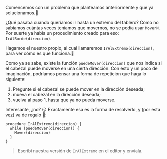 Comencemos con un problema que planteamos anteriormente y que ya solucionamos.:tada:

¿Qué pasaba cuando queríamos ir hasta un extremo del tablero? Como no sabíamos cuántas veces teníamos que movernos, no se podía usar `MoverN`.
Por suerte ya había un procedimiento creado para eso: `IrAlBorde(direccion)`.

Hagamos el nuestro propio, al cual llamaremos `IrAlExtremo(direccion)`, para ver cómo es que funciona.:eyes:

Como ya se sabe, existe la función `puedeMover(direccion)` que nos indica si el cabezal puede moverse en una cierta dirección. Con esto y un poco de imaginación, podríamos pensar una forma de repetición que haga lo siguiente:

1. Pregunte si el cabezal se puede mover en la dirección deseada;
2. mueva el cabezal en la dirección deseada;
3. vuelva al paso 1, hasta que ya no pueda moverse.

Interesante, ¿no? :smirk: Exactamente esa es la forma de resolverlo, y (por esta vez) va de regalo :gift::

```gobstones
procedure IrAlExtremo(direccion) {
  while (puedeMover(direccion)) {
    Mover(direccion)
  }
}
```

> Escribí nuestra versión de `IrAlExtremo` en el editor y enviala.